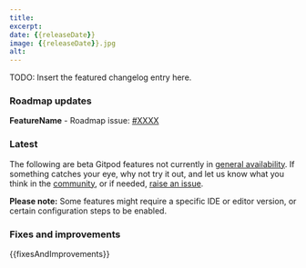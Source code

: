 ```yaml
---
title:
excerpt:
date: {{releaseDate}}
image: {{releaseDate}}.jpg
alt:
---
```


<script>
  import Contributors from "$lib/components/changelog/contributors.svelte";
</script>

TODO: Insert the featured changelog entry here.

<p><Contributors usernames="" /></p>

### Roadmap updates

<div class="mt-medium">

**FeatureName** - Roadmap issue: [#XXXX](https://github.com/gitpod-io/gitpod/issues/XXXX) <Badge text="beta" variant="orange" class="ml-1.5" />

</div>

### Latest 

The following are beta Gitpod features not currently in [general availability](https://www.gitpod.io/docs/references/gitpod-releases). If something catches your eye, why not try it out, and let us know what you think in the [community]([url](https://community.gitpod.io/)), or if needed, [raise an issue]([url](https://github.com/gitpod-io/gitpod)).

**Please note:** Some features might require a specific IDE or editor version, or certain configuration steps to be enabled. 


### Fixes and improvements

{{fixesAndImprovements}}
